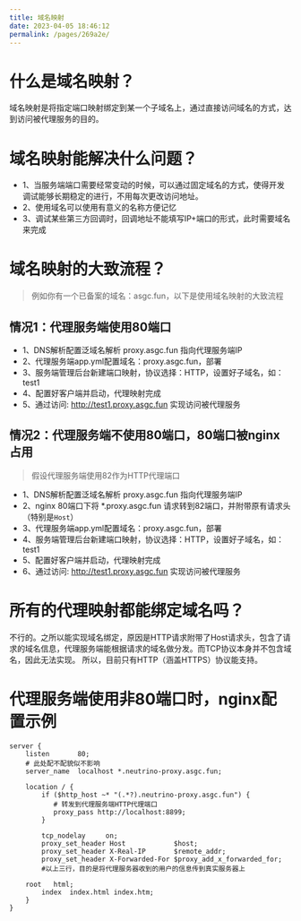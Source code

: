 ```yaml
---
title: 域名映射
date: 2023-04-05 18:46:12
permalink: /pages/269a2e/
---
```


# 什么是域名映射？
域名映射是将指定端口映射绑定到某一个子域名上，通过直接访问域名的方式，达到访问被代理服务的目的。

# 域名映射能解决什么问题？
- 1、当服务端端口需要经常变动的时候，可以通过固定域名的方式，使得开发调试能够长期稳定的进行，不用每次更改访问地址。
- 2、使用域名可以使用有意义的名称方便记忆
- 3、调试某些第三方回调时，回调地址不能填写IP+端口的形式，此时需要域名来完成

# 域名映射的大致流程？
> 例如你有一个已备案的域名：asgc.fun，以下是使用域名映射的大致流程

## 情况1：代理服务端使用80端口
- 1、DNS解析配置泛域名解析 proxy.asgc.fun 指向代理服务端IP
- 2、代理服务端app.yml配置域名：proxy.asgc.fun，部署
- 3、服务端管理后台新建端口映射，协议选择：HTTP，设置好子域名，如：test1
- 4、配置好客户端并启动，代理映射完成
- 5、通过访问: http://test1.proxy.asgc.fun 实现访问被代理服务

## 情况2：代理服务端不使用80端口，80端口被nginx占用
> 假设代理服务端使用82作为HTTP代理端口

- 1、DNS解析配置泛域名解析 proxy.asgc.fun 指向代理服务端IP
- 2、nginx 80端口下将 *.proxy.asgc.fun 请求转到82端口，并附带原有请求头（特别是`Host`）
- 3、代理服务端app.yml配置域名：proxy.asgc.fun，部署
- 4、服务端管理后台新建端口映射，协议选择：HTTP，设置好子域名，如：test1
- 5、配置好客户端并启动，代理映射完成
- 6、通过访问: http://test1.proxy.asgc.fun 实现访问被代理服务

# 所有的代理映射都能绑定域名吗？
不行的。之所以能实现域名绑定，原因是HTTP请求附带了Host请求头，包含了请求的域名信息，代理服务端能根据请求的域名做分发。而TCP协议本身并不包含域名，因此无法实现。
所以，目前只有HTTP（涵盖HTTPS）协议能支持。

# 代理服务端使用非80端口时，nginx配置示例
```
server {
    listen       80;
    # 此处配不配貌似不影响
    server_name  localhost *.neutrino-proxy.asgc.fun;

    location / {
        if ($http_host ~* "(.*?).neutrino-proxy.asgc.fun") {
           # 转发到代理服务端HTTP代理端口
           proxy_pass http://localhost:8899; 
        }

        tcp_nodelay     on;
        proxy_set_header Host            $host;
        proxy_set_header X-Real-IP       $remote_addr;
        proxy_set_header X-Forwarded-For $proxy_add_x_forwarded_for;
        #以上三行，目的是将代理服务器收到的用户的信息传到真实服务器上

    root   html;
        index  index.html index.htm;
    }
}
```
